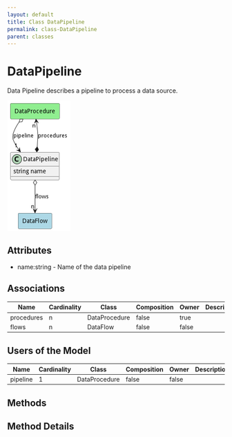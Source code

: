 ```yaml
---
layout: default
title: Class DataPipeline
permalink: class-DataPipeline
parent: classes
---
```


# DataPipeline

Data Pipeline describes a pipeline to process a data source.

![Logical Diagram](./logical.png)

## Attributes

* name:string - Name of the data pipeline


## Associations

| Name | Cardinality | Class | Composition | Owner | Description |
| --- | --- | --- | --- | --- | --- |
| procedures | n | DataProcedure | false | true |  |
| flows | n | DataFlow | false | false |  |



## Users of the Model

| Name | Cardinality | Class | Composition | Owner | Description |
| --- | --- | --- | --- | --- | --- |
| pipeline | 1 | DataProcedure | false | false |  |





## Methods


<h2>Method Details</h2>
    

